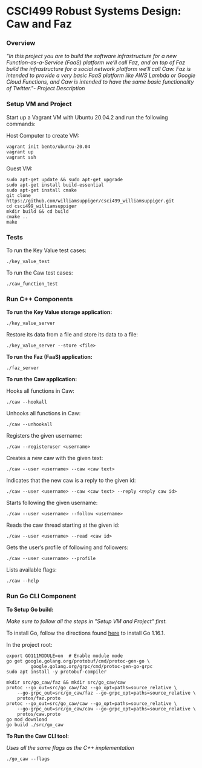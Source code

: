 # CSCI499 Robust Systems Design: Caw and Faz 
### Overview
*"In this project you are to build the software infrastructure for a new Function-as-a-Service (FaaS) platform we’ll call Faz, and on top of Faz build the infrastructure for a social network platform we’ll call Caw.  Faz is intended to provide a very basic FaaS platform like AWS Lambda or Google Cloud Functions, and Caw is intended to have the same basic functionality of Twitter."- Project Description*
### Setup VM and Project
Start up a Vagrant VM with Ubuntu 20.04.2 and run the following commands:

Host Computer to create VM:
```
vagrant init bento/ubuntu-20.04
vagrant up
vagrant ssh
```
Guest VM:
```
sudo apt-get update && sudo apt-get upgrade
sudo apt-get install build-essential
sudo apt-get install cmake
git clone https://github.com/williamsuppiger/csci499_williamsuppiger.git
cd csci499_williamsuppiger
mkdir build && cd build
cmake ..
make
```

### Tests
To run the Key Value test cases: 

`./key_value_test`

To run the Caw test cases: 

`./caw_function_test`

### Run C++ Components
**To run the Key Value storage application:**

`./key_value_server`

Restore its data from a file and store its data to a file:

`./key_value_server --store <file>`

**To run the Faz (FaaS) application:**

`./faz_server`

**To run the Caw application:**

Hooks all functions in Caw:

`./caw --hookall`

Unhooks all functions in Caw:

`./caw --unhookall`

Registers the given username:

`./caw --registeruser <username>`

Creates a new caw with the given text:

`./caw --user <username> --caw <caw text>`

Indicates that the new caw is a reply to the given id:

`./caw --user <username> --caw <caw text> --reply <reply caw id>`

Starts following the given username:

`./caw --user <username> --follow <username>`

Reads the caw thread starting at the given id:

`./caw --user <username> --read <caw id>`

Gets the user’s profile of following and followers:

`./caw --user <username> --profile`

Lists available flags:

`./caw --help`

### Run Go CLI Component
**To Setup Go build:**

*Make sure to follow all the steps in "Setup VM and Project" first.*

To install Go, follow the directions found [here](https://levelup.gitconnected.com/installing-go-on-ubuntu-b443a8f0eb55) to install Go 1.16.1.

In the project root:

```
export GO111MODULE=on  # Enable module mode
go get google.golang.org/protobuf/cmd/protoc-gen-go \
         google.golang.org/grpc/cmd/protoc-gen-go-grpc
sudo apt install -y protobuf-compiler

mkdir src/go_caw/faz && mkdir src/go_caw/caw
protoc --go_out=src/go_caw/faz --go_opt=paths=source_relative \
    --go-grpc_out=src/go_caw/faz --go-grpc_opt=paths=source_relative \
    protos/faz.proto
protoc --go_out=src/go_caw/caw --go_opt=paths=source_relative \
    --go-grpc_out=src/go_caw/caw --go-grpc_opt=paths=source_relative \
    protos/caw.proto
go mod download
go build ./src/go_caw
```
**To Run the Caw CLI tool:**

*Uses all the same flags as the C++ implementation*

`./go_caw --flags`
